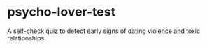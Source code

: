 # psycho-lover-test
A self-check quiz to detect early signs of dating violence and toxic relationships.
